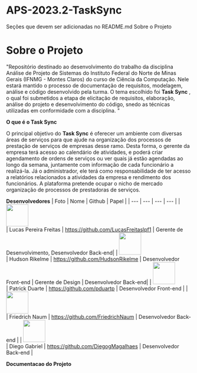 # APS-2023.2-TaskSync


Seções que devem ser adicionadas no README.md
Sobre o Projeto

# **Sobre o Projeto**

"Repositório destinado ao desenvolvimento do trabalho da disciplina Análise de Projeto de Sistemas do Instituto Federal do Norte de Minas Gerais (IFNMG - Montes Claros) do curso de Ciência da Computação. Nele estará mantido o processo de documentação de requisitos, modelagem, análise e código desenvolvido pela turma. O tema escolhido foi **Task Sync** , o qual foi submetidos a etapa de elicitação de requisitos, elaboração, análise do projeto e desenvolvimento do código, snedo as técnicas utilizadas em conformidade com a disciplina. "

**O que é o Task Sync**

O principal objetivo do **Task Sync** é oferecer um ambiente com diversas áreas de serviços para que ajude na organização dos processos de prestação de serviços de empresas desse ramo. Desta forma, o gerente da empresa terá acesso ao calendário de atividades, e poderá criar agendamento de ordens de serviços ou ver quais já estão agendadas ao longo da semana, juntamente com informação de cada funcionário a realizá-la. Já o administrador, ele terá como responsabilidade de ter acesso a relatórios relacionados a atividades da empresa e rendimento dos funcionários. A plataforma pretende ocupar o nicho de mercado organização de processos de prestadoras de serviços. 

**Desenvolvedores**
| Foto | Nome | Github | Papel |
| --- | --- | --- | --- |
| <img src="https://github.com/LucasFreitaslpf1.png" width="60px;"/><br /> | Lucas Pereira Freitas | https://github.com/LucasFreitaslpf1 | Gerente de Desenvolvimento, Desenvolvedor Back-end|
| <img src="https://github.com/HudsonRikelme.png" width="60px;"/><br /> | Hudson Rikelme | https://github.com/HudsonRikelme | Desenvolvedor Front-end | Gerente de Design | Desenvolvedor Back-end|
| <img src="https://github.com/pduartp.png" width="60px;"/><br /> | Patrick Duarte | https://github.com/pduartp | Desenvolvedor Front-end |
| <img src="https://github.com/FriedrichNaum.png" width="60px;"/><br /> | Friedrich Naum | https://github.com/FriedrichNaum | Desenvolvedor Back-end |
| <img src="https://github.com/DiegogMagalhaes.png" width="60px;"/><br /> | Diego Gabriel | https://github.com/DiegogMagalhaes | Desenvolvedor Back-end |


**Documentacao do Projeto**

